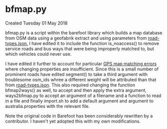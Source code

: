 # bfmap.py
Created Tuesday 01 May 2018

bfmap.py is a script within the barefoot library which builds a map database from OSM data using a geofabrik extract and using parameters from [road-types.json.](./road-types.json.md)
I have edited it to include the function is_noaccess() to remove service roads and bus ways that were being improperly matched to, but which vehicles could never use.

I have edited it further to account for particular [GPS map matching errors](../Matching_issues_and_errors/GPS_error.md) where changing properties are insufficient. Since this is a small number of prominent roads have edited segment() to take a third argument with troublesome osm_ids whree a different weight will be attributed than that from [road-types.json](./road-types.json.md). This also required changing the function bfmap2ways() as well, to accept and then apply the extra argument, ways2bfmap.py to accept an argument of a filename and a function to read in a file and finally import.sh to add a default argument and argument to australia.properties with the relevant file.

Note the original code in Barefoot has been considerably rewritten by a contributor. I haven't yet adopted this with my own modifications.

